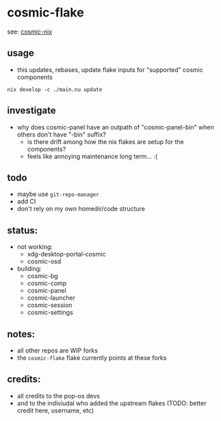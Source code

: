 # cosmic-flake

see: [cosmic-nix](https://github.com/cosmic-nix)

## usage

- this updates, rebases, update flake inputs for "supported" cosmic components

```
nix develop -c ./main.nu update
```

## investigate
- why does cosmic-panel have an outpath of "cosmic-panel-bin" when others don't have "-bin" suffix?
  - is there drift among how the nix flakes are setup for the components?
  - feels like annoying maintenance long term... :(

## todo
- maybe use `git-repo-manager`
- add CI
- don't rely on my own homedir/code structure

## status:
* not working:
  * xdg-desktop-portal-cosmic
  * cosmic-osd
* building:
  * cosmic-bg
  * cosmic-comp
  * cosmic-panel
  * cosmic-launcher
  * cosmic-session
  * cosmic-settings

## notes:
* all other repos are WIP forks
* the `cosmic-flake` flake currently points at these forks

## credits:
* all credits to the pop-os devs
* and to the indiviudal who added the upstream flakes (TODO: better credit here, username, etc)
